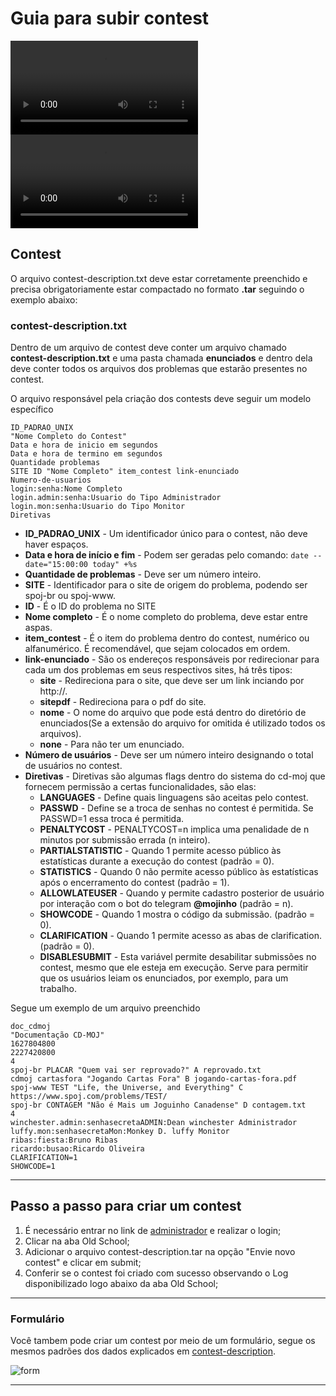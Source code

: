 # Guia para subir contest

![type:video](/cd-moj.docs/assets/videos/comoCriarAdmin.mp4)
![type:video](/cd-moj.docs/assets/videos/criandoContest.mp4)

## Contest

O arquivo contest-description.txt deve estar corretamente preenchido e precisa obrigatoriamente estar compactado no formato **.tar** seguindo o exemplo abaixo:

### contest-description.txt

Dentro de um arquivo de contest deve conter um arquivo chamado **contest-description.txt** e uma pasta chamada **enunciados** e dentro dela deve conter todos os arquivos dos problemas que estarão presentes no contest.

O arquivo responsável pela criação dos contests deve seguir um modelo específico

```
ID_PADRAO_UNIX
"Nome Completo do Contest"
Data e hora de inicio em segundos
Data e hora de termino em segundos
Quantidade problemas
SITE ID "Nome Completo" item_contest link-enunciado
Numero-de-usuarios
login:senha:Nome Completo
login.admin:senha:Usuario do Tipo Administrador
login.mon:senha:Usuario do Tipo Monitor
Diretivas
```

- **ID_PADRAO_UNIX** - Um identificador único para o contest, não deve haver espaços.
- **Data e hora de início e fim** - Podem ser geradas pelo comando:
  `date --date="15:00:00 today" +%s`
- **Quantidade de problemas** - Deve ser um número inteiro.
- **SITE** - Identificador para o site de origem do problema, podendo ser spoj-br ou spoj-www.
- **ID** - É o ID do problema no SITE
- **Nome completo** - É o nome completo do problema, deve estar entre aspas.
- **item_contest** - É o item do problema dentro do contest, numérico ou alfanumérico. É recomendável, que sejam colocados em ordem.
- **link-enunciado** - São os endereços responsáveis por redirecionar para cada um dos problemas em seus respectivos sites, há três tipos:
  - **site** - Redireciona para o site, que deve ser um link inciando por http://.
  - **sitepdf** - Redireciona para o pdf do site.
  - **nome** - O nome do arquivo que pode está dentro do diretório de enunciados(Se a extensão do arquivo for omitida é utilizado todos os arquivos).
  - **none** - Para não ter um enunciado.
- **Número de usuários** - Deve ser um número inteiro designando o total de usuários no contest.
- **Diretivas** - Diretivas são algumas flags dentro do sistema do cd-moj que fornecem permissão a certas funcionalidades, são elas:
  - **LANGUAGES** - Define quais linguagens são aceitas pelo contest.
  - **PASSWD** - Define se a troca de senhas no contest é permitida. Se PASSWD=1 essa troca é permitida.
  - **PENALTYCOST** - PENALTYCOST=n implica uma penalidade de n minutos por submissão errada (n inteiro).
  - **PARTIALSTATISTIC** - Quando 1 permite acesso público às estatísticas durante a execução do contest (padrão = 0).
  - **STATISTICS** - Quando 0 não permite acesso público às estatísticas após o encerramento do contest (padrão = 1).
  - **ALLOWLATEUSER** - Quando y permite cadastro posterior de usuário por interação com o bot do telegram **@mojinho** (padrão = n).
  - **SHOWCODE** - Quando 1 mostra o código da submissão. (padrão = 0).
  - **CLARIFICATION** - Quando 1 permite acesso as abas de clarification. (padrão = 0).
  - **DISABLESUBMIT** - Esta variável permite desabilitar submissões no contest, mesmo que ele esteja em execução. Serve para permitir que os usuários leiam os enunciados, por exemplo, para um trabalho.

Segue um exemplo de um arquivo preenchido

```
doc_cdmoj
"Documentação CD-MOJ"
1627804800
2227420800
4
spoj-br PLACAR "Quem vai ser reprovado?" A reprovado.txt
cdmoj cartasfora "Jogando Cartas Fora" B jogando-cartas-fora.pdf
spoj-www TEST "Life, the Universe, and Everything" C https://www.spoj.com/problems/TEST/
spoj-br CONTAGEM "Não é Mais um Joguinho Canadense" D contagem.txt
4
winchester.admin:senhasecretaADMIN:Dean winchester Administrador
luffy.mon:senhasecretaMon:Monkey D. luffy Monitor
ribas:fiesta:Bruno Ribas
ricardo:busao:Ricardo Oliveira
CLARIFICATION=1
SHOWCODE=1
```

---

## Passo a passo para criar um contest

1. É necessário entrar no link de [administrador](https://moj.naquadah.com.br/cgi-bin/admin.sh) e realizar o login;
2. Clicar na aba Old School;
3. Adicionar o arquivo contest-description.tar na opção "Envie novo contest" e clicar em submit;
4. Conferir se o contest foi criado com sucesso observando o Log disponibilizado logo abaixo da aba Old School;

---

### Formulário

Você tambem pode criar um contest por meio de um formulário, segue os mesmos padrões dos dados explicados em [contest-description](#contest-descriptiontxt).

![form](/cd-moj.docs/assets/images/form_create_contest.jpg)

---